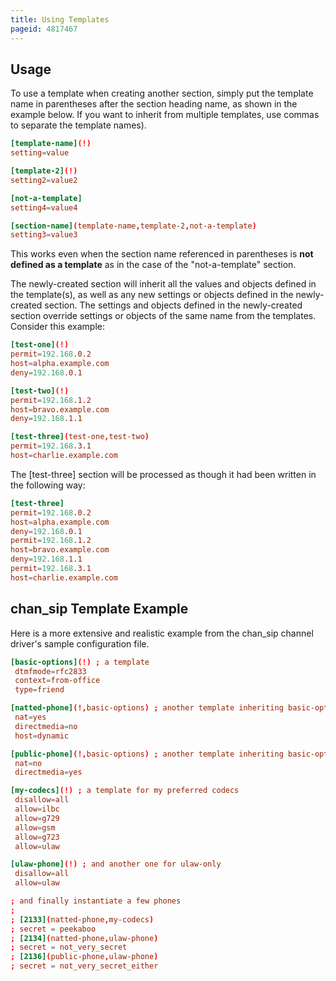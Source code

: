 ```yaml
---
title: Using Templates
pageid: 4817467
---
```


## Usage

To use a template when creating another section, simply put the template name in parentheses after the section heading name, as shown in the example below. If you want to inherit from multiple templates, use commas to separate the template names).

```conf linenums="1"
[template-name](!)
setting=value

[template-2](!)
setting2=value2

[not-a-template]
setting4=value4

[section-name](template-name,template-2,not-a-template)
setting3=value3

```

This works even when the section name referenced in parentheses is **not defined as a template** as in the case of the "not-a-template" section.

The newly-created section will inherit all the values and objects defined in the template(s), as well as any new settings or objects defined in the newly-created section. The settings and objects defined in the newly-created section override settings or objects of the same name from the templates. Consider this example:

```conf linenums="1"
[test-one](!)
permit=192.168.0.2
host=alpha.example.com
deny=192.168.0.1

[test-two](!)
permit=192.168.1.2
host=bravo.example.com
deny=192.168.1.1

[test-three](test-one,test-two)
permit=192.168.3.1
host=charlie.example.com

```

The [test-three] section will be processed as though it had been written in the following way:

```conf linenums="1"
[test-three]
permit=192.168.0.2
host=alpha.example.com
deny=192.168.0.1
permit=192.168.1.2
host=bravo.example.com
deny=192.168.1.1
permit=192.168.3.1
host=charlie.example.com

```

## chan_sip Template Example

Here is a more extensive and realistic example from the chan_sip channel driver's sample configuration file.

```conf linenums="1"
[basic-options](!) ; a template
 dtmfmode=rfc2833
 context=from-office
 type=friend

[natted-phone](!,basic-options) ; another template inheriting basic-options
 nat=yes
 directmedia=no
 host=dynamic

[public-phone](!,basic-options) ; another template inheriting basic-options
 nat=no
 directmedia=yes

[my-codecs](!) ; a template for my preferred codecs
 disallow=all
 allow=ilbc
 allow=g729
 allow=gsm
 allow=g723
 allow=ulaw

[ulaw-phone](!) ; and another one for ulaw-only
 disallow=all
 allow=ulaw

; and finally instantiate a few phones
;
; [2133](natted-phone,my-codecs)
; secret = peekaboo
; [2134](natted-phone,ulaw-phone)
; secret = not_very_secret
; [2136](public-phone,ulaw-phone)
; secret = not_very_secret_either

```
